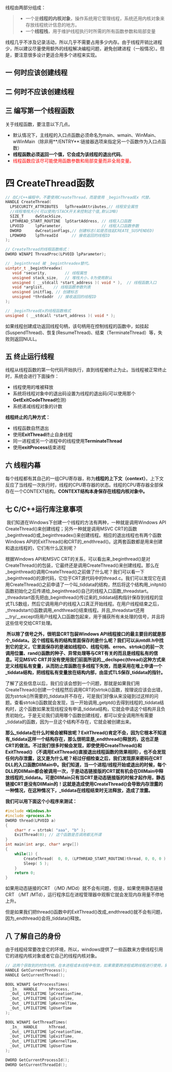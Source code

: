 线程由两部分组成：
> * 一个是**线程的内核对象**，操作系统用它管理线程，系统还用内核对象来存放线程统计信息的地方。  
> * 一个**线程栈**，用于维护线程执行时所需的所有函数参数和局部变量  

线程几乎不涉及记录活动，所以几乎不需要占用多少内存。由于线程开销比进程少，所以建议尽量使用额外的线程解决编程问题，避免创建进程（一般情况）。但是，要注意很多设计更适合用多个进程来实现。

## 一 何时应该创建线程


## 二 何时不应该创建线程


## 三 编写第一个线程函数
关于线程函数，要注意以下几点。

* 默认情况下，主线程的入口点函数必须命名为main、wmain、WinMain、wWinMain（除非用**/ENTRY**:链接器选项来指定另一个函数作为入口点函数）
* **线程函数必须返回一个值，它会成为该线程的退出代码**。
* <font color=red>线程函数应该尽可能使用函数参数和局部变量而非全局变量。</font>

# 四 CreateThread函数

```C
// 在C/C++编程中，不要使用CreateThread，而是使用 _beginThreadEx 代替。
HANDLE CreateThread( 
  LPSECURITY_ATTRIBUTES   lpThreadAttributes,// 线程安全属性 
  //线程堆栈大小(可以使用/STACK开关来控制这个值,默认1MB) 
  SIZE_T     dwStackSize,
  LPTHREAD_START_ROUTINE  lpStartAddress, // 线程入口函数 
  LPVOID     lpParameter,                 // 线程入口函数参数 
  DWORD      dwCreationFlags,// 创建标志(如是否挂起CREATE_SUSPENDED) 
  LPDWORD    lpThreadId      // 接收返回的线程ID 
);

// CreateThread的线程函数格式：
DWORD WINAPI ThreadProc(LPVOID lpParameter);

// _beginthread 被 _beginthreadex替代。
uintptr_t _beginthreadex( 
   void *security,        // 线程属性
   unsigned stack_size,   // 堆栈大小，0为使用默认
   unsigned ( __stdcall *start_address )( void * ),  // 线程函数入口
   void *arglist,    // 线程函数参数列表
   unsigned initflag, // 创建标志
   unsigned *thrdaddr  // 接收返回的线程ID
);

// _beginThreadEx的线程函数格式
unsigned ( __stdcall *start_address )( void * ); 

```

如果线程创建成功返回线程句柄，该句柄用在控制线程的函数中，如挂起(SuspendThread)、恢复(ResumeThread)、结束（TerminateThread）等，失败则返回NULL。

## 五 终止运行线程

线程从线程函数的第一句代码开始执行，直到线程被终止为止。当线程被正常终止时，系统会进行下面操作：
- 线程使用的堆被释放
- 系统将线程对象中的退出码设置为线程的退出码(可以使用那个**GetExitCodeThread**检测)
- 系统递减线程对象的计数

**线程终止的几种方式：**

- 线程函数自然退出
- 使用**ExitThread**终止自身线程
- 同一进程或另一个进程中的线程使用**TerminateThread**
- 使用**exitProcess**结束进程

## 六 线程内幕

每个线程都有其自己的一组CPU寄存器，称为**线程的上下文（context）**。上下文反应了当线程一次执行时，线程的CPU寄存器的状态。线程的CPU寄存器全部保存在一个CONTEXT结构。**CONTEXT结构本身保存在线程内核对象中。**

## 七 C/C++运行库注意事项

​    我们知道在Windows下创建一个线程的方法有两种，一种就是调用Windows API CreateThread()来创建线程；另外一种就是调用MSVC CRT的函数_beginthread()或_beginthreadex()来创建线程。相应的退出线程也有两个函数Windows API的ExitThread()和CRT的_endthread()。这两套函数都是用来创建和退出线程的，它们有什么区别呢？

  根据Windows API和MSVC CRT的关系，可以看出来_beginthread()是对CreateThread()的包装，它最终还是调用CreateThread()来创建线程。那么在_beginthread()调用CreateThread()之前做了什么呢？我们可以看一下_beginthread()的源代码，它位于CRT源代码中的thread.c。我们可以发现它在调用CreateThread()之前申请了一个叫_tiddata的结构，然后将这个结构用_initptd()函数初始化之后传递给_beginthread()自己的线程入口函数_threadstart。_threadstart首先把由_beginthread()传过来的_tiddata结构指针保存到线程的显式TLS数组，然后它调用用户的线程入口真正开始线程。在用户线程结束之后，_threadstart()函数调用_endthread()结束线程。并且_threadstart还用__try/__except将用户线程入口函数包起来，用于捕获所有未处理的信号，并且将这些信号交给CRT处理。

​    **所以除了信号之外，很明显CRT包装Windows API线程接口的最主要目的就是那个_tiddata。这个线程私有的结构里面保存的是什么呢？我们可以从mtdll.h中找到它的定义，它里面保存的是诸如线程ID、线程句柄、erron、strtok()的前一次调用位置、rand()函数的种子、异常处理等与CRT有关的而且是线程私有的信息。可见MSVC CRT并没有使用我们前面所说的__declspec(thread)这种方式来定义线程私有变量，从而防止库函数在多线程下失效，而是采用在堆上申请一个_tiddata结构，把线程私有变量放在结构内部，由显式TLS保存_tiddata的指针。**

​    了解了这些信息以后，我们应该会想到一个问题，那就是如果我们用CreateThread()创建一个线程然后调用CRT的strtok()函数，按理说应该会出错，因为strtok()所需要的_tiddata并不存在，可是我们好像从来没碰到过这样的问题。查看strtok()函数就会发现，当一开始调用_getptd()去得到线程的_tiddata结构时，这个函数如果发现线程没有申请_tiddata结构，它就会申请这个结构并且负责初始化。于是无论我们调用哪个函数创建线程，都可以安全调用所有需要_tiddata的函数，因为一旦这个结构不存在，它就会被创建出来。

​    **那么_tiddata在什么时候会被释放呢？ExitThread()肯定不会，因为它根本不知道有_tiddata这样一个结构存在，那么很明显是_endthread()释放的，这也正是CRT的做法。不过我们很多时候会发现，即使使用CreateThread()和ExitThread() （不调用ExitThread()直接退出线程函数的效果相同），也不会发现任何内存泄露，这又是为什么呢？经过仔细检查之后，我们发现原来密码在CRT DLL的入口函数DllMain中。我们知道，当一个进程/线程开始或退出的时候，每个DLL的DllMain都会被调用一次，于是动态链接版的CRT就有机会在DllMain中释放线程的_tiddata。可是DllMain只有当CRT是动态链接版的时候才起作用，静态链接CRT是没有DllMain的！这就是造成使用CreateThread()会导致内存泄露的一种情况，在这种情况下，_tiddata在线程结束时无法释放，造成了泄露。**

**我们可以用下面这个小程序来测试：**
```c
#include <Windows.h>
#include <process.h>
DWORD thread(LPVOID a)
{
    char* r = strtok( "aaa", "b" );
    ExitThread(0); // 这个函数是否调用都无所谓
}
int main(int argc, char* argv[])
{
    while(1) {
        CreateThread(  0, 0, (LPTHREAD_START_ROUTINE)thread, 0, 0, 0 ); 
        Sleep( 5 );
    }
    return 0;
} 
```

如果用动态链接的CRT （/MD /MDd）就不会有问题，但是，如果使用静态链接CRT （/MT /MTd），运行程序后在进程管理器中观察它就会发现内存用量不停地上升。

但是如果我们把thread()函数中的ExitThread()改成_endthread()就不会有问题，因为_endthread()会将_tiddata()释放。

## 八 了解自己的身份

由于线程经常要改变它的环境，所以，windows提供了一些函数来方便线程引用它的进程内核对象或者它自己的线程内核对象。
```c
// 这两个获取到的时伪句柄，在本进程或本线程中有效，如果需要跨进程或跨线程进行使用，需要将伪句柄转为真正的句柄。
HANDLE GetCurrentProcess();
HANDLE GetCurrentThread();

BOOL WINAPI GetProcessTimes(
  _In_  HANDLE     hProcess,
  _Out_ LPFILETIME lpCreationTime,
  _Out_ LPFILETIME lpExitTime,
  _Out_ LPFILETIME lpKernelTime,
  _Out_ LPFILETIME lpUserTime
);

BOOL WINAPI GetThreadTimes(
  _In_  HANDLE     hThread,
  _Out_ LPFILETIME lpCreationTime,
  _Out_ LPFILETIME lpExitTime,
  _Out_ LPFILETIME lpKernelTime,
  _Out_ LPFILETIME lpUserTime
);

DWORD GetCurrentProcessId();
DWORD GetCurrentThreadId();
```